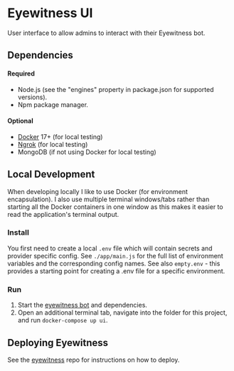# Eyewitness UI
User interface to allow admins to interact with their Eyewitness bot.

## Dependencies

#### Required
* Node.js (see the "engines" property in package.json for supported versions).
* Npm package manager.

#### Optional
* [Docker](https://www.docker.com/community-edition#/download) 17+ (for local testing)
* [Ngrok](https://ngrok.com/) (for local testing)
* MongoDB (if not using Docker for local testing)

## Local Development
When developing locally I like to use Docker (for environment encapsulation). I also use multiple terminal windows/tabs rather than starting all the Docker containers in one window as this makes it easier to read the application's terminal output.

### Install

You first need to create a local `.env` file which will contain secrets and provider specific config. See `./app/main.js` for the full list of environment variables and the corresponding config names. See also `empty.env` - this provides a starting point for creating a .env file for a specific environment.

### Run
1. Start the [eyewitness bot](https://github.com/atchai/eyewitness) and dependencies.
2. Open an additional terminal tab, navigate into the folder for this project, and run `docker-compose up ui`.

## Deploying Eyewitness
See the [eyewitness](https://github.com/atchai/eyewitness) repo for instructions on how to deploy.
